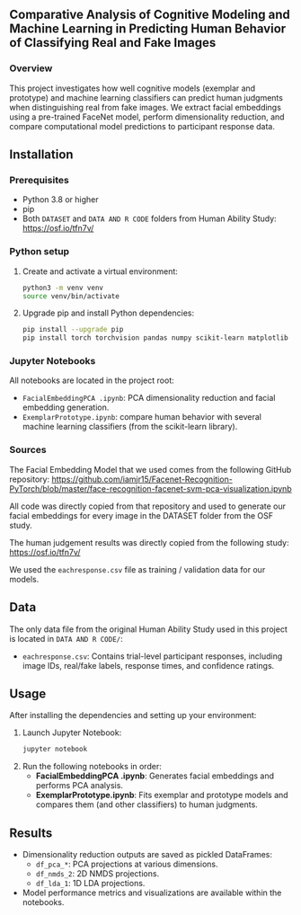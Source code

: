 ## Comparative Analysis of Cognitive Modeling and Machine Learning in Predicting Human Behavior of Classifying Real and Fake Images

### Overview
This project investigates how well cognitive models (exemplar and prototype) and machine learning classifiers can predict human judgments when distinguishing real from fake images. We extract facial embeddings using a pre-trained FaceNet model, perform dimensionality reduction, and compare computational model predictions to participant response data.

## Installation

### Prerequisites
- Python 3.8 or higher
- pip
- Both `DATASET` and `DATA AND R CODE` folders from Human Ability Study: https://osf.io/tfn7v/

### Python setup
1. Create and activate a virtual environment:
   ```bash
   python3 -m venv venv
   source venv/bin/activate
   ```
2. Upgrade pip and install Python dependencies:
   ```bash
   pip install --upgrade pip
   pip install torch torchvision pandas numpy scikit-learn matplotlib seaborn jupyter
   ```

### Jupyter Notebooks
All notebooks are located in the project root:
- `FacialEmbeddingPCA .ipynb`: PCA dimensionality reduction and facial embedding generation.
- `ExemplarPrototype.ipynb`: compare human behavior with several machine learning classifiers (from the scikit-learn library).

### Sources
The Facial Embedding Model that we used comes from the following GitHub repository: https://github.com/iamjr15/Facenet-Recognition-PyTorch/blob/master/face-recognition-facenet-svm-pca-visualization.ipynb

All code was directly copied from that repository and used to generate our facial embeddings for every image in the DATASET folder from the OSF study.

The human judgement results was directly copied from the following study: https://osf.io/tfn7v/

We used the `eachresponse.csv` file as training / validation data for our models.

## Data
The only data file from the original Human Ability Study used in this project is located in `DATA AND R CODE/`:
- `eachresponse.csv`: Contains trial-level participant responses, including image IDs, real/fake labels, response times, and confidence ratings.

## Usage
After installing the dependencies and setting up your environment:
1. Launch Jupyter Notebook:
   ```bash
   jupyter notebook
   ```
2. Run the following notebooks in order:
   - **FacialEmbeddingPCA .ipynb**: Generates facial embeddings and performs PCA analysis.
   - **ExemplarPrototype.ipynb**: Fits exemplar and prototype models and compares them (and other classifiers) to human judgments.

## Results
- Dimensionality reduction outputs are saved as pickled DataFrames:
  - `df_pca_*`: PCA projections at various dimensions.
  - `df_nmds_2`: 2D NMDS projections.
  - `df_lda_1`: 1D LDA projections.
- Model performance metrics and visualizations are available within the notebooks.
